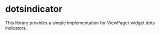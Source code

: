 # dotsindicator
This library provides a simple implementation for ViewPager widget  dots indicators.
